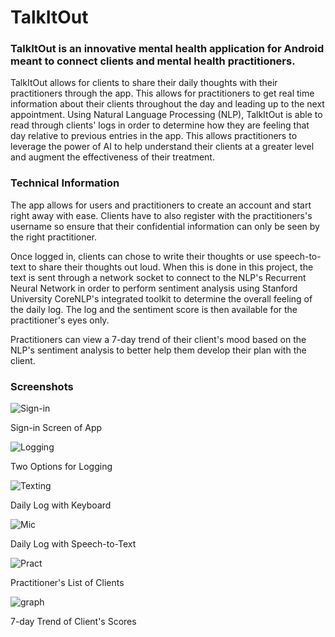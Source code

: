 # TalkItOut #

### TalkItOut is an innovative mental health application for Android meant to connect clients and mental health practitioners. ###

TalkItOut allows for clients to share their daily thoughts with their practitioners through the app. This allows for practitioners to get real time information about their clients throughout the day and leading up to the next appointment. Using Natural Language Processing (NLP), TalkItOut is able to read through clients' logs in order to determine how they are feeling that day relative to previous entries in the app. This allows practitioners to leverage the power of AI to help understand their clients at a greater level and augment the effectiveness of their treatment.

### Technical Information ###

The app allows for users and practitioners to create an account and start right away with ease. Clients have to also register with the practitioners's username so ensure that their confidential information can only be seen by the right practitioner. 

Once logged in, clients can chose to write their thoughts or use speech-to-text to share their thoughts out loud. When this is done in this project, the text is sent through a network socket to connect to the NLP's Recurrent Neural Network in order to perform sentiment analysis using Stanford University CoreNLP's integrated toolkit to determine the overall feeling of the daily log. The log and the sentiment score is then available for the practitioner's eyes only.

Practitioners can view a 7-day trend of their client's mood based on the NLP's sentiment analysis to better help them develop their plan with the client.

### Screenshots ###

[graph]: https://github.com/DLabbate/TalkItOut/blob/master/pics/7DayTrend.png "7-day Trend"
[Mic]: https://github.com/DLabbate/TalkItOut/blob/master/pics/MicLog.png "Logging with Speech-to-Text"
[Logging]: https://github.com/DLabbate/TalkItOut/blob/master/pics/OptionsForLog.png "Options for Logging"
[Pract]: https://github.com/DLabbate/TalkItOut/blob/master/pics/PractitionerViewOfClients.png "Practitioner View of Clients"
[Sign-in]: https://github.com/DLabbate/TalkItOut/blob/master/pics/Signin.png "Sign-in"
[Texting]: https://github.com/DLabbate/TalkItOut/blob/master/pics/TextLog.png "Logging with Keyboard"

![Sign-in]

Sign-in Screen of App

![Logging]

Two Options for Logging

![Texting]

Daily Log with Keyboard

![Mic]

Daily Log with Speech-to-Text

![Pract]

Practitioner's List of Clients

![graph]

7-day Trend of Client's Scores
